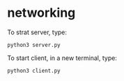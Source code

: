 # networking
To strat server, type:
```
python3 server.py
```
To start client, in a new terminal, type:
```
python3 client.py
```
